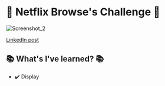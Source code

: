# 🚀 Netflix Browse's Challenge 🚀

![Screenshot_2](https://user-images.githubusercontent.com/71856519/146252321-c6cb7c51-c689-4acc-9f21-bf0cdfdb0768.png)

[LinkedIn post](https://www.linkedin.com/posts/ana-luisa-_css-html-media-activity-6876177333997338624-aMkW)
## 📚 What's I've learned? 📚

* ✔️ Display
